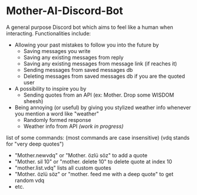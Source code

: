 # Mother-AI-Discord-Bot

A general purpose Discord bot which aims to feel like a human when interacting. Functionalities include:

- Allowing your past mistakes to follow you into the future by
  - Saving messages you write
  - Saving any existing messages from reply
  - Saving any existing messages from message link (if reaches it)
  - Sending messages from saved messages db
  - Deleting messages from saved messages db if you are the quoted user
- A possibility to inspire you by
  - Sending quotes from an API (ex: Mother. Drop some WISDOM sheesh)
- Being annoying (or useful) by giving you stylized weather info whenever you mention a word like "weather"
  - Randomly formed response 
  - Weather info from API *(work in progress)*

list of some commands:
(most commands are case insensitive)
(vdq stands for "very deep quotes")
- "Mother.newvdq" or "Mother. özlü söz" to add a quote
- "Mother. sil 10" or "mother. delete 10" to delete quote at index 10
- "mother.list.vdq" lists all custom quotes
- "Mother. özlü söz" or "mother. feed me with a deep quote" to get random vdq 
- etc.
